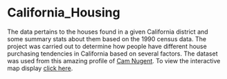 # California_Housing
The data pertains to the houses found in a given California district and some summary stats about them based on the 1990 census data. The project was carried out to determine how people have different house purchasing tendencies in California based on several factors. The dataset was used from this amazing profile of [Cam Nugent](https://www.kaggle.com/datasets/camnugent/california-housing-prices). To view the interactive map display [click here](file:///C:/Users/hp/Downloads/California_Housing.html).
